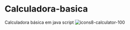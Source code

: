 # Calculadora-basica
Calculadora básica em java script
![icons8-calculator-100](https://user-images.githubusercontent.com/98193318/221665709-2b2cb2e5-f137-4f5c-abe7-65bf82272aab.png)
